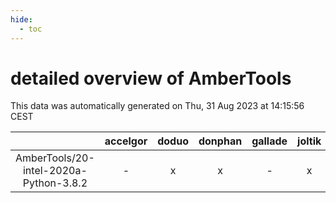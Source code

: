 ```yaml
---
hide:
  - toc
---
```


detailed overview of AmberTools
===============================


This data was automatically generated on Thu, 31 Aug 2023 at 14:15:56 CEST  

| |accelgor|doduo|donphan|gallade|joltik|skitty|swalot|victini|
| :---: | :---: | :---: | :---: | :---: | :---: | :---: | :---: | :---: |
|AmberTools/20-intel-2020a-Python-3.8.2|-|x|x|-|x|x|x|x|
